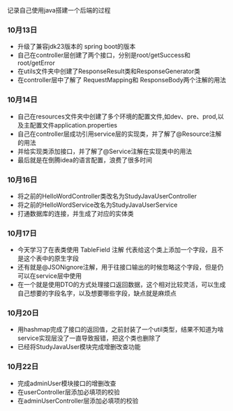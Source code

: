 记录自己使用java搭建一个后端的过程
    
### 10月13日

  - 升级了兼容jdk23版本的 spring boot的版本
  - 自己在controller层创建了两个接口，分别是root/getSuccess和root/getError
  - 在utils文件夹中创建了ResponseResult类和ResponseGenerator类
  - 在controller层中了解了 RequestMapping和 ResponseBody两个注解的用法

### 10月14日

 - 自己在resources文件夹中创建了多个环境的配置文件,如dev、pre、prod,以及主配置文件application.properties
 - 自己在controller层成功引用service层的实现类，并了解了@Resource注解的用法
 - 并给实现类添加接口，并了解了@Service注解在实现类中的用法
 - 最后就是在倒腾idea的语言配置，浪费了很多时间

### 10月16日

 - 将之前的HelloWordController类改名为StudyJavaUserController
 - 将之前的HelloWordService改名为StudyJavaUserService
 - 打通数据库的连接，并生成了对应的实体类

### 10月17日

 - 今天学习了在表类使用 TableField 注解 代表给这个类上添加一个字段，且不是这个表中的原生字段
 - 还有就是@JSONignore注解，用于往接口输出的时候忽略这个字段，但是仍可以在service层中使用
 - 在一个就是使用DTO的方式处理接口返回数据，这个相对比较灵活，可以生成自己想要的字段名字，以及想要哪些字段，缺点就是麻烦点

### 10月20日
 
- 用hashmap完成了接口的返回值，之前封装了一个util类型，结果不知道为啥service实现层没了一直导致报错，把这个类也删除了
- 已经将StudyJavaUser模块完成增删改查功能

### 10月22日

- 完成adminUser模块接口的增删改查
- 在userController层添加必填项的校验
- 在adminUserController层添加必填项的校验